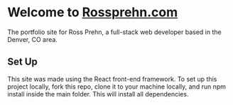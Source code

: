 # Welcome to [Rossprehn.com](https://Rossprehn.com)

The portfolio site for Ross Prehn, a full-stack web developer based in the Denver, CO area.

## Set Up

This site was made using the React front-end framework. To set up this project locally, fork this repo, clone it to your machine locally, and run npm install inside the main folder. This will install all dependencies.
